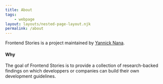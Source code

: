 ```yaml
---
title: About
tags: 
    - webpage
layout: layouts/nested-page-layout.njk
permalink: /about
---
```



 Frontend Stories is a project maintained by [Yannick Nana](https://twitter.com/nelioyann). 


#### Why
The goal of Frontend Stories is to provide a collection of research-backed findings on which developpers or companies can build their own development guidelines. 
<!-- 
#### Findings answers 
Opinions easily overlap documented facts in the web. And just because an idea is widely shared doesn't mean that it is founded.
 And what can be once true can become obsolete in another context or in a later date. And for that reason we will focus mainly on papers with available sources.

In an early version, it also included blog articles, tweets and books.
This approach made sense as there are also nuggets of knowledge hidden in books or article. However, it is also true that 
false information can be propagated through those same medium. 

After encountering such viraly untrue ideas I decided to stick with research papers and documented case studies.

#### Socials
You can follow the latest stories on twitter:

- [Follow on Twitter](https://twitter.com/FrontendStories)
- RSS Feed
    - Follow the RSS feed to get notified about new posts

#### Develoment process
##### Stack
This project was built using the following technologies:
- [Notion](https://notion.so/)
- [Eleventy](https://www.11ty.dev/)
- [Netlify](https://www.netlify.com/)

##### Process

1. Notion provides an intuitive way to organise our database. Here we are using it to add new stories write down their description, sources, categories and so on.
2. Eleventy is a static site generator. Here we use Eleventy to retrieve all the data from Notion, before generating multiple pages. The output is just HTML and CSS (no JS).
3. Netlify is then used to host these static files. -->
